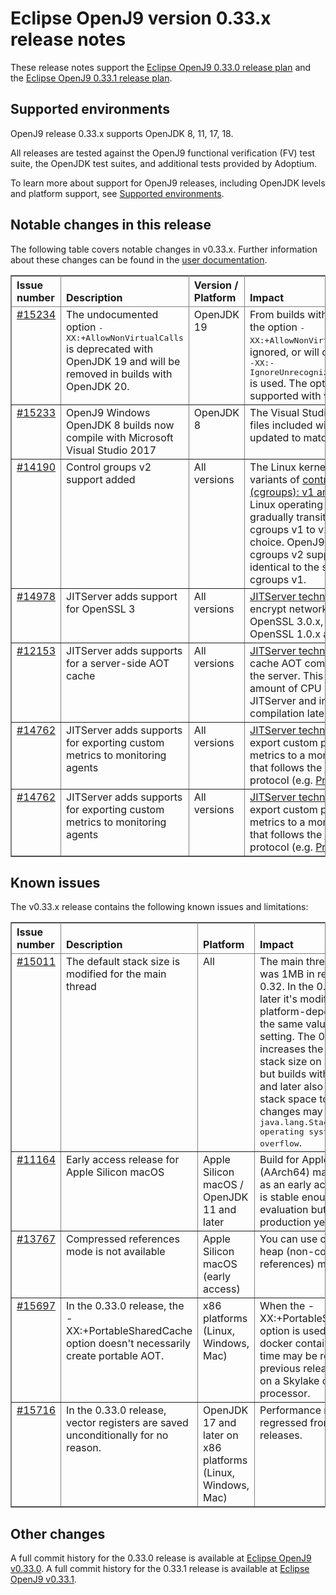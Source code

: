 <!--
* Copyright (c) 2022, 2022 IBM Corp. and others
*
* This program and the accompanying materials are made
* available under the terms of the Eclipse Public License 2.0
* which accompanies this distribution and is available at
* https://www.eclipse.org/legal/epl-2.0/ or the Apache
* License, Version 2.0 which accompanies this distribution and
* is available at https://www.apache.org/licenses/LICENSE-2.0.
*
* This Source Code may also be made available under the
* following Secondary Licenses when the conditions for such
* availability set forth in the Eclipse Public License, v. 2.0
* are satisfied: GNU General Public License, version 2 with
* the GNU Classpath Exception [1] and GNU General Public
* License, version 2 with the OpenJDK Assembly Exception [2].
*
* [1] https://www.gnu.org/software/classpath/license.html
* [2] http://openjdk.java.net/legal/assembly-exception.html
*
* SPDX-License-Identifier: EPL-2.0 OR Apache-2.0 OR GPL-2.0 WITH
* Classpath-exception-2.0 OR LicenseRef-GPL-2.0 WITH Assembly-exception
-->

# Eclipse OpenJ9 version 0.33.x release notes

These release notes support the [Eclipse OpenJ9 0.33.0 release plan](https://projects.eclipse.org/projects/technology.openj9/releases/0.33.0/plan)
and the [Eclipse OpenJ9 0.33.1 release plan](https://projects.eclipse.org/projects/technology.openj9/releases/0.33.1/plan).

## Supported environments

OpenJ9 release 0.33.x supports OpenJDK 8, 11, 17, 18.

All releases are tested against the OpenJ9 functional verification (FV) test suite, the OpenJDK test suites, and additional tests provided by Adoptium.

To learn more about support for OpenJ9 releases, including OpenJDK levels and platform support, see [Supported environments](https://eclipse.org/openj9/docs/openj9_support/index.html).

## Notable changes in this release

The following table covers notable changes in v0.33.x. Further information about these changes can be found in the [user documentation](https://www.eclipse.org/openj9/docs/version0.33/).

<table cellpadding="4" cellspacing="0" summary="" width="100%" rules="all" frame="border" border="1"><thead align="left">
<tr>
<th valign="bottom">Issue number</th>
<th valign="bottom">Description</th>
<th valign="bottom">Version / Platform</th>
<th valign="bottom">Impact</th>
</tr>
</thead>
<tbody>

<tr>
<td valign="top"><a href="https://github.com/eclipse-openj9/openj9/pull/15234">#15234</a></td>
<td valign="top">The undocumented option <tt>-XX:+AllowNonVirtualCalls</tt> is deprecated with OpenJDK 19 and will be removed in builds with OpenJDK 20.</td>
<td valign="top">OpenJDK 19</td>
<td valign="top">From builds with OpenJDK 20, the option <tt>-XX:+AllowNonVirtualCalls</tt> will be ignored, or will cause an error if <tt>-XX:-IgnoreUnrecognizedXXColonOptions</tt> is used.
The option cannot be supported with value types.</td>
</tr>

<tr>
<td valign="top"><a href="https://github.com/eclipse-openj9/openj9/pull/15233">#15233</a></td>
<td valign="top">OpenJ9 Windows OpenJDK 8 builds now compile with Microsoft Visual Studio 2017</td>
<td valign="top">OpenJDK 8</td>
<td valign="top">The Visual Studio redistributable files included with the build are updated to match.</td>
</tr>

<tr>
<td valign="top"><a href="https://github.com/eclipse-openj9/openj9/issues/14190">#14190</a></td>
<td valign="top">Control groups v2 support added</td>
<td valign="top">All versions</td>
<td valign="top">The Linux kernel has two variants of <a href="https://man7.org/linux/man-pages/man7/cgroups.7.html">control groups (cgroups): v1 and v2</a>. Many Linux operating systems are gradually transitioning from cgroups v1 to v2 as their default choice. OpenJ9 has added cgroups v2 support which is identical to the support for cgroups v1.</td>
</tr>

<tr>
<td valign="top"><a href="https://github.com/eclipse-openj9/openj9/pull/14978">#14978</a></td>
<td valign="top">JITServer adds support for OpenSSL 3</td>
<td valign="top">All versions</td>
<td valign="top"><a href="https://github.com/eclipse-openj9/openj9-docs/blob/master/docs/jitserver.md">JITServer technology</a> can now encrypt network traffic using OpenSSL 3.0.x, in addition to OpenSSL 1.0.x and 1.1.x</td>
</tr>

<tr>
<td valign="top"><a href="https://github.com/eclipse-openj9/openj9/issues/12153">#12153</a></td>
<td valign="top">JITServer adds supports for a server-side AOT cache</td>
<td valign="top">All versions</td>
<td valign="top"><a href="https://github.com/eclipse-openj9/openj9-docs/blob/master/docs/jitserver.md">JITServer technology</a> can now cache AOT compiled methods at the server. This can reduce the amount of CPU used by JITServer and improve AOT compilation latency.</td>
</tr>

<tr>
<td valign="top"><a href="https://github.com/eclipse-openj9/openj9/pull/14762">#14762</a></td>
<td valign="top">JITServer adds supports for exporting custom metrics to monitoring agents</td>
<td valign="top">All versions</td>
<td valign="top"><a href="https://github.com/eclipse-openj9/openj9-docs/blob/master/docs/jitserver.md">JITServer technology</a> can now export custom performance metrics to a monitoring agent that follows the <a href="https://openmetrics.io/">OpenMetrics</a> protocol (e.g. <a href="https://prometheus.io/">Prometheus</a>).</td>
</tr>

<tr>
<td valign="top"><a href="https://github.com/eclipse-openj9/openj9/pull/14762">#14762</a></td>
<td valign="top">JITServer adds supports for exporting custom metrics to monitoring agents</td>
<td valign="top">All versions</td>
<td valign="top"><a href="https://github.com/eclipse-openj9/openj9-docs/blob/master/docs/jitserver.md">JITServer technology</a> can now export custom performance metrics to a monitoring agent that follows the <a href="https://openmetrics.io/">OpenMetrics</a> protocol (e.g. <a href="https://prometheus.io/">Prometheus</a>).</td>
</tr>

</tbody>
</table>

## Known issues

The v0.33.x release contains the following known issues and limitations:

<table cellpadding="4" cellspacing="0" summary="" width="100%" rules="all" frame="border" border="1">
<thead align="left">
<tr>
<th valign="bottom">Issue number</th>
<th valign="bottom">Description</th>
<th valign="bottom">Platform</th>
<th valign="bottom">Impact</th>
<th valign="bottom">Workaround</th>
</tr>
</thead>

<tbody>
<tr>
<td valign="top"><a href="https://github.com/eclipse-openj9/openj9/issues/15011">#15011</a></td>
<td valign="top">The default stack size is modified for the main thread</td>
<td valign="top">All</td>
<td valign="top">The main thread stack size was 1MB in releases prior to 0.32. In the 0.32 release and later it's modified to a smaller
platform-dependent value, the same value as the <tt>-Xmso</tt> setting. The 0.33 release increases the default <tt>-Xmso</tt> stack size
on x64 platforms, but builds with OpenJDK 17 and later also require more stack space to run. These changes may result in a
<tt>java.lang.StackOverflowError: operating system stack overflow</tt>.</td>
<td valign="top">Use <tt>-Xmso</tt> to set the default stack size. See the default value by using <tt>-verbose:sizes</tt>.</td>
</tr>

<tr>
<td valign="top"><a href="https://github.com/eclipse-openj9/openj9/issues/11164">#11164</a></td>
<td valign="top">Early access release for Apple Silicon macOS</td>
<td valign="top">Apple Silicon macOS / OpenJDK 11 and later</td>
<td valign="top">Build for Apple Silicon (AArch64) macOS is available as an early access release.  It is stable enough for evaluation but not suitable for production yet.</td>
</tr>

<tr>
<td valign="top"><a href="https://github.com/eclipse-openj9/openj9/issues/13767">#13767</a></td>
<td valign="top">Compressed references mode is not available</td>
<td valign="top">Apple Silicon macOS (early access)</td>
<td valign="top">You can use only the large heap (non-compressed references) mode.</td>
<td valign="top">None</td>
</tr>

<tr>
<td valign="top"><a href="https://github.com/eclipse-openj9/openj9/issues/15697">#15697</a></td>
<td valign="top">In the 0.33.0 release, the -XX:+PortableSharedCache option doesn't necessarily create portable AOT.</td>
<td valign="top">x86 platforms (Linux, Windows, Mac)</td>
<td valign="top">When the -XX:+PortableSharedCache option is used, such as in docker containers, startup time may be regressed from previous releases
if running on a Skylake or later processor.</td>
<td valign="top">Upgrade to the 0.33.1 release.</td>
</tr>

<tr>
<td valign="top"><a href="https://github.com/eclipse-openj9/openj9/issues/15716">#15716</a></td>
<td valign="top">In the 0.33.0 release, vector registers are saved unconditionally for no reason.</td>
<td valign="top">OpenJDK 17 and later on x86 platforms (Linux, Windows, Mac)</td>
<td valign="top">Performance may be regressed from previous releases.</td>
<td valign="top">Upgrade to the 0.33.1 release.</td>
</tr>

</tbody>
</table>

## Other changes

A full commit history for the 0.33.0 release is available at [Eclipse OpenJ9 v0.33.0](https://github.com/eclipse-openj9/openj9/releases/tag/openj9-0.33.0).
A full commit history for the 0.33.1 release is available at [Eclipse OpenJ9 v0.33.1](https://github.com/eclipse-openj9/openj9/releases/tag/openj9-0.33.1).
